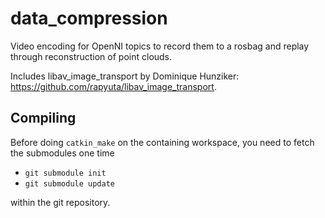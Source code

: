 data_compression
================

Video encoding for OpenNI topics to record them to a rosbag and replay through reconstruction of point clouds.

Includes libav_image_transport by Dominique Hunziker: https://github.com/rapyuta/libav_image_transport.

## Compiling

Before doing `catkin_make` on the containing workspace, you need to fetch the submodules one time

* `git submodule init`
* `git submodule update`

within the git repository.
